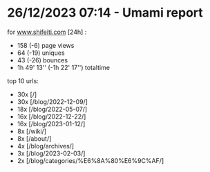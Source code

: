 # 26/12/2023 07:14 - Umami report
for www.shifeiti.com [24h] :

 - 158 (-6) page views
 - 64 (-19) uniques
 - 43 (-26) bounces
 - 1h 49' 13'' (-1h 22' 17'') totaltime


top 10 urls:
 - 30x [/]
 - 30x [/blog/2022-12-09/]
 - 18x [/blog/2022-05-07/]
 - 16x [/blog/2022-12-22/]
 - 16x [/blog/2023-01-12/]
 - 8x [/wiki/]
 - 8x [/about/]
 - 4x [/blog/archives/]
 - 3x [/blog/2023-02-03/]
 - 2x [/blog/categories/%E6%8A%80%E6%9C%AF/]


